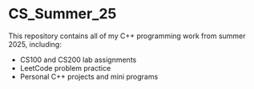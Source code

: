 # CS_Summer_25

This repository contains all of my C++ programming work from summer 2025, including:

- CS100 and CS200 lab assignments
- LeetCode problem practice
- Personal C++ projects and mini programs


